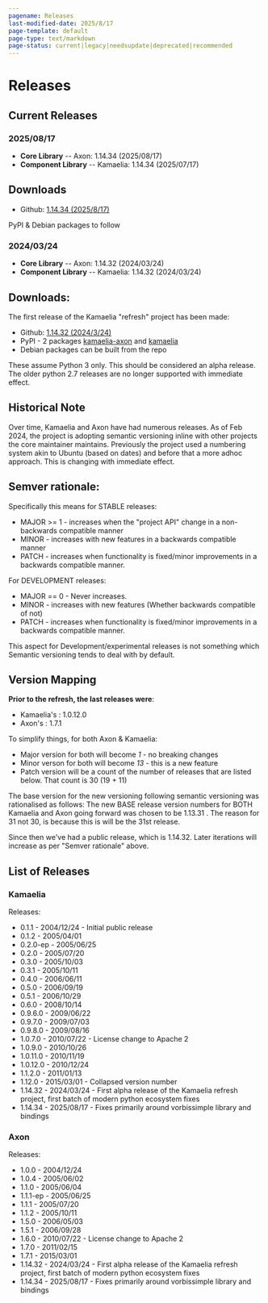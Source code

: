 ```yaml
---
pagename: Releases
last-modified-date: 2025/8/17
page-template: default
page-type: text/markdown
page-status: current|legacy|needsupdate|deprecated|recommended
---
```

# Releases

## Current Releases

### 2025/08/17

* **Core Library** -- Axon: 1.14.34 (2025/08/17)
* **Component Library** -- Kamaelia: 1.14.34 (2025/07/17)

## Downloads

* Github: [1.14.34  (2025/8/17)](https://github.com/sparkslabs/kamaelia/releases/tag/v1.14.34)

PyPI & Debian packages to follow


### 2024/03/24

* **Core Library** -- Axon: 1.14.32 (2024/03/24)
* **Component Library** -- Kamaelia: 1.14.32 (2024/03/24)

## Downloads:

The first release of the Kamaelia \"refresh\" project has been made:

* Github: [1.14.32 (2024/3/24)](https://github.com/sparkslabs/kamaelia/releases/tag/v1.14.32)
* PyPI - 2 packages [kamaelia-axon](https://pypi.org/project/kamaelia-axon/) and [kamaelia](https://pypi.org/project/kamaelia/)
* Debian packages can be built from the repo

These assume Python 3 only. This should be considered an alpha release.
The older python 2.7 releases are no longer supported with immediate effect.

<!--
### Applications

* 
-->

## Historical Note

Over time, Kamaelia and Axon have had numerous releases. As of Feb 2024, the
project is adopting semantic versioning inline with other projects the core
maintainer maintains. Previously the project used a numbering system akin to
Ubuntu (based on dates) and before that a more adhoc approach. This is
changing with immediate effect.

## Semver rationale:

Specifically this means for STABLE releases:

* MAJOR >= 1 - increases when the "project API" change in a non-backwards compatible manner
* MINOR - increases with new features in a backwards compatible manner
* PATCH - increases when functionality is fixed/minor improvements in a backwards compatible manner.

For DEVELOPMENT releases:

* MAJOR == 0 - Never increases.
* MINOR - increases with new features (Whether backwards compatible of not)
* PATCH - increases when functionality is fixed/minor improvements in a backwards compatible manner.

This aspect for Development/experimental releases is not something which
Semantic versioning tends to deal with by default.

## Version Mapping

**Prior to the refresh, the last releases were**:

* Kamaelia's : 1.0.12.0
* Axon's : 1.7.1

To simplify things, for both Axon & Kamaelia:

* Major version for both will become *1* - no breaking changes
* Minor verson for both will become *13* - this is a new feature
* Patch version will be a count of the number of releases that are listed
  below. That count is 30 (19 + 11)

The base version for the new versioning following semantic versioning
was rationalised as follows: The new BASE release version numbers for BOTH
Kamaelia and Axon going forward was chosen to be 1.13.31 . The reason for 31
not 30, is because this is will be the 31st release.

Since then we've had a public release, which is 1.14.32. Later iterations
will increase as per "Semver rationale" above.


## List of Releases

### Kamaelia

Releases:

* 0.1.1 - 2004/12/24 - Initial public release
* 0.1.2 - 2005/04/01
* 0.2.0-ep - 2005/06/25
* 0.2.0 - 2005/07/20
* 0.3.0 - 2005/10/03
* 0.3.1 - 2005/10/11
* 0.4.0 - 2006/06/11
* 0.5.0 - 2006/09/19
* 0.5.1 - 2006/10/29
* 0.6.0 - 2008/10/14
* 0.9.6.0 - 2009/06/22
* 0.9.7.0 - 2009/07/03
* 0.9.8.0 - 2009/08/16
* 1.0.7.0 - 2010/07/22 - License change to Apache 2
* 1.0.9.0 - 2010/10/26
* 1.0.11.0 - 2010/11/19
* 1.0.12.0 - 2010/12/24
* 1.1.2.0 - 2011/01/13
* 1.12.0 - 2015/03/01 - Collapsed version number 
* 1.14.32 - 2024/03/24 - First alpha release of the Kamaelia refresh project, first batch of modern python ecosystem fixes
* 1.14.34 - 2025/08/17 - Fixes primarily around vorbissimple library and bindings

### Axon

Releases:

* 1.0.0 - 2004/12/24
* 1.0.4 - 2005/06/02
* 1.1.0 - 2005/06/04
* 1.1.1-ep - 2005/06/25
* 1.1.1 - 2005/07/20
* 1.1.2 - 2005/10/11
* 1.5.0 - 2006/05/03
* 1.5.1 - 2006/09/28
* 1.6.0 - 2010/07/22 - License change to Apache 2
* 1.7.0 - 2011/02/15
* 1.7.1 - 2015/03/01
* 1.14.32 - 2024/03/24 - First alpha release of the Kamaelia refresh project, first batch of modern python ecosystem fixes
* 1.14.34 - 2025/08/17 - Fixes primarily around vorbissimple library and bindings


